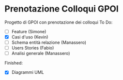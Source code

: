 # Prenotazione Colloqui GPOI
Progetto di GPOI con prenotazione dei colloqui
To Do:
- [ ] Feature (Simone)
- [x] Casi d'uso (Kevin)
- [ ] Schema entità relazione (Manassero)
- [ ] Users Stories (Fabio)
- [ ] Analisi generale (Manassero)

Finished:
- [x] Diagrammi UML
